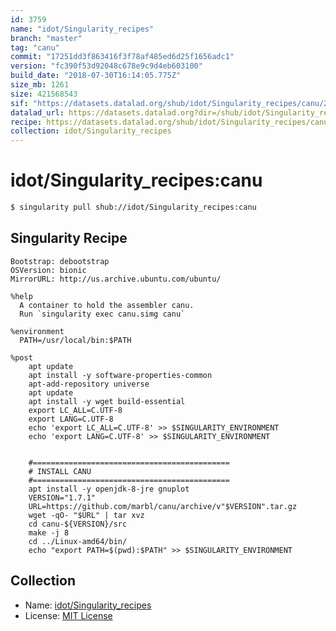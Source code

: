```yaml
---
id: 3759
name: "idot/Singularity_recipes"
branch: "master"
tag: "canu"
commit: "17251dd3f863416f3f78af485ed6d25f1656adc1"
version: "fc390f53d92048c678e9c9d4eb603100"
build_date: "2018-07-30T16:14:05.775Z"
size_mb: 1261
size: 421568543
sif: "https://datasets.datalad.org/shub/idot/Singularity_recipes/canu/2018-07-30-17251dd3-fc390f53/fc390f53d92048c678e9c9d4eb603100.simg"
datalad_url: https://datasets.datalad.org?dir=/shub/idot/Singularity_recipes/canu/2018-07-30-17251dd3-fc390f53/
recipe: https://datasets.datalad.org/shub/idot/Singularity_recipes/canu/2018-07-30-17251dd3-fc390f53/Singularity
collection: idot/Singularity_recipes
---
```


# idot/Singularity_recipes:canu

```bash
$ singularity pull shub://idot/Singularity_recipes:canu
```

## Singularity Recipe

```singularity
Bootstrap: debootstrap
OSVersion: bionic
MirrorURL: http://us.archive.ubuntu.com/ubuntu/

%help
  A container to hold the assembler canu.
  Run `singularity exec canu.simg canu`

%environment
  PATH=/usr/local/bin:$PATH

%post
    apt update
    apt install -y software-properties-common
    apt-add-repository universe
    apt update
    apt install -y wget build-essential 
    export LC_ALL=C.UTF-8
    export LANG=C.UTF-8
    echo 'export LC_ALL=C.UTF-8' >> $SINGULARITY_ENVIRONMENT
    echo 'export LANG=C.UTF-8' >> $SINGULARITY_ENVIRONMENT


    #============================================
    # INSTALL CANU
    #============================================
    apt install -y openjdk-8-jre gnuplot
    VERSION="1.7.1"
    URL=https://github.com/marbl/canu/archive/v"$VERSION".tar.gz
    wget -qO- "$URL" | tar xvz
    cd canu-${VERSION}/src
    make -j 8
    cd ../Linux-amd64/bin/
    echo "export PATH=$(pwd):$PATH" >> $SINGULARITY_ENVIRONMENT
```

## Collection

 - Name: [idot/Singularity_recipes](https://github.com/idot/Singularity_recipes)
 - License: [MIT License](https://api.github.com/licenses/mit)

